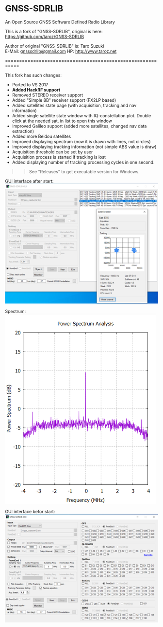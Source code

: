 GNSS-SDRLIB
===============================================================================  

An Open Source GNSS Software Defined Radio Library

This is a fork of "GNSS-SDRLIB", original is here: https://github.com/taroz/GNSS-SDRLIB  

Author of original "GNSS-SDRLIB" is:
Taro Suzuki  
E-Mail: <gnsssdrlib@gmail.com>
HP: <http://www.taroz.net>

===========================================================   

This fork has such changes:  
 * Ported to VS 2017
 * **Added HackRF support**
 * Removed STEREO receiver support
 * Added "Simple 8B" receiver support (FX2LP based)
 * Added satellites state page (with acquisition, tracking and nav information)
 * Added single satellite state window with IQ-constellation plot. Double click at the needed sat. in list to open this window
 * Improved Galileo support (added more satellites, changed nav data extraction)
 * Added more Beidou satellites
 * Improved displaying spectrum (now it is drawn with lines, not circles)
 * Improved displaying tracking information (not simple ABS value is draw)
 * Acquisition threshold can be set by user
 * Acquisition process is started if tracking is lost
 * Added displaying number of tracking processing cycles in one second.

>> See "Releases" to get executable version for Windows.  
  
GUI interface after start:  
<img src="https://github.com/iliasam/GNSS-SDRLIB/blob/master/Images/p1.png">  
  
  
Spectrum:  
<img src="https://github.com/iliasam/GNSS-SDRLIB/blob/master/Images/p2.png">  
  
GUI interface befor start:  
<img src="https://github.com/iliasam/GNSS-SDRLIB/blob/master/Images/p3.png">  

